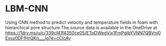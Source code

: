 # LBM-CNN
Using CNN method to predict velocity and temperature fields in foam with hierarchical pore structure
The source data is available in the OneDrive at https://1drv.ms/u/c/339cf41f4350ce05/ETpDWegVix1FmPqlbYVNN7QBVnj0Exsz0DFfHrQKn___lg?e=cClcAy
